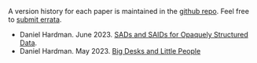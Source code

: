 A version history for each paper is maintained in the [github repo](https://github.com/dhh1128/papers). Feel free to [submit errata](https://github.com/dhh1128/papers/issues/new).

* Daniel Hardman. June 2023. [SADs and SAIDs for Opaquely Structured Data](ssosd.pdf).
* Daniel Hardman. May 2023. [Big Desks and Little People](bdlp.md)
